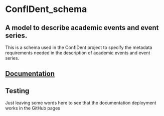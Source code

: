 # ConfIDent_schema
## A model to describe academic events and event series.
This is a schema used in the ConfIDent project to specify the metadata requirements needed in the description of academic events and event series.

## [Documentation](https://tibhannover.github.io/ConfIDent_schema/)

## Testing

Just leaving some words here to see that the documentation deployment works in the GitHub pages
